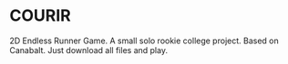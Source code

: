 # COURIR
2D Endless Runner Game.
A small solo rookie college project.
Based on Canabalt.
Just download all files and play.
